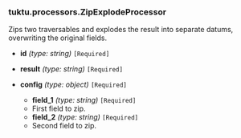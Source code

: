 ### tuktu.processors.ZipExplodeProcessor
Zips two traversables and explodes the result into separate datums, overwriting the original fields.

  * **id** *(type: string)* `[Required]`

  * **result** *(type: string)* `[Required]`

  * **config** *(type: object)* `[Required]`

    * **field_1** *(type: string)* `[Required]`
    - First field to zip.

    * **field_2** *(type: string)* `[Required]`
    - Second field to zip.

